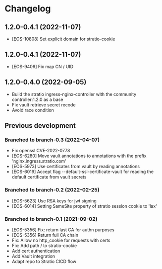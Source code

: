 # Changelog

## 1.2.0-0.4.1 (2022-11-07)

* [EOS-10808] Set explicit domain for stratio-cookie

## 1.2.0-0.4.1 (2022-11-07)

* [EOS-9406] Fix map CN / UID

## 1.2.0-0.4.0 (2022-09-05)

* Build the stratio ingress-nginx-controller with the community controller:1.2.0 as a base
* Fix vault retrieve secret recode
* Avoid race condition

## Previous development

### Branched to branch-0.3 (2022-04-07)

* Fix openssl CVE-2022-0778
* [EOS-6280] Move vault annotations to annotations with the prefix 'nginx.ingress.stratio.com'
* [EOS-5973] Use certificates from vault by reading annotations
* [EOS-6019] Accept flag --default-ssl-certificate-vault for reading the default certificate from vault secrets

### Branched to branch-0.2 (2022-02-25)

* [EOS-5623] Use RSA keys for jwt signing
* [EOS-6014] Setting SameSite property of stratio session cookie to 'lax'

### Branched to branch-0.1 (2021-09-02)

* [EOS-5356] Fix: return last CA for authn purposes
* [EOS-5356] Return full CA chain
* Fix: Allow no http_cookie for requests with certs
* Fix: Add path / to stratio-cookie
* Add cert authentication
* Add Vault integration
* Adapt repo to Stratio CICD flow
